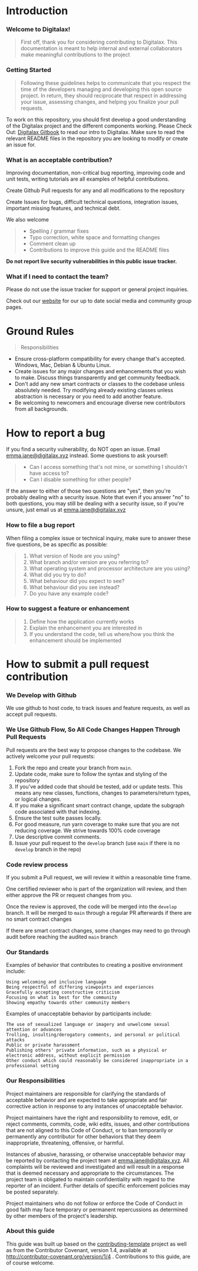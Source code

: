 # Introduction

### Welcome to Digitalax!

>First off, thank you for considering contributing to Digitalax. This documentation is meant to help internal and external collaborators make meaningful contributions to the project

### Getting Started

>Following these guidelines helps to communicate that you respect the time of the developers managing and developing this open source project. In return, they should reciprocate that respect in addressing your issue, assessing changes, and helping you finalize your pull requests.
>
>

To work on this repository, you should first develop a good understanding of the Digitalax project and the different components working. Please Check Out: [Digitalax Gitbook](https://digitalax.gitbook.io/digitalax/) to read our intro to Digitalax.
Make sure to read the relevant README files in the repository you are looking to modify or create an issue for.

### What is an acceptable contribution?

Improving documentation, non-critical bug reporting, improving code and unit tests, writing tutorials are all examples of helpful contributions.

Create Github Pull requests for any and all modifications to the repository

Create Issues for bugs, difficult technical questions, integration issues, important missing features, and technical debt. 


We also welcome

>* Spelling / grammar fixes
>* Typo correction, white space and formatting changes
>* Comment clean up
>* Contributions to improve this guide and the README files

**Do not report live security vulnerabilities in this public issue tracker.**


### What if I need to contact the team?

Please do not use the issue tracker for support or general project inquiries. 

Check out our [website](https://digitalax.xyz/homepage) for our up to date social media and community group pages.
# Ground Rules

> Responsibilities
 * Ensure cross-platform compatibility for every change that's accepted. Windows, Mac, Debian & Ubuntu Linux.
 * Create issues for any major changes and enhancements that you wish to make. Discuss things transparently and get community feedback.
 * Don't add any new smart contracts or classes to the codebase unless absolutely needed. Try modifying already existing classes unless abstraction is necessary or you need to add another feature.
 * Be welcoming to newcomers and encourage diverse new contributors from all backgrounds.

# How to report a bug

If you find a security vulnerability, do NOT open an issue. Email emma.jane@digitalax.xyz instead. Some questions to ask yourself:

> * Can I access something that's not mine, or something I shouldn't have access to?
> * Can I disable something for other people?
>
 If the answer to either of those two questions are "yes", then you're probably dealing with a security issue. Note that even if you answer "no" to both questions, you may still be dealing with a security issue, so if you're unsure, just email us at emma.jane@digitalax.xyz
 
### How to file a bug report
 When filing a complex issue or technical inquiry, make sure to answer these five questions, be as specific as possible:
>
> 1. What version of Node are you using?
> 2. What branch and/or version are you referring to?
> 3. What operating system and processor architecture are you using?
> 4. What did you try to do?
> 5. What behaviour did you expect to see?
> 6. What behaviour did you see instead?
> 7. Do you have any example code?

### How to suggest a feature or enhancement

> 1. Define how the application currently works
> 2. Explain the enhancement you are interested in
> 3. If you understand the code, tell us where/how you think the enhancement should be implemented


# How to submit a pull request contribution

### We Develop with Github
We use github to host code, to track issues and feature requests, as well as accept pull requests.

### We Use Github Flow, So All Code Changes Happen Through Pull Requests
Pull requests are the best way to propose changes to the codebase. We actively welcome your pull requests:

1. Fork the repo and create your branch from `main`.
2. Update code, make sure to follow the syntax and styling of the repository
3. If you've added code that should be tested, add or update tests. This means any new classes, functions, changes to parameters/return types, or logical changes.
4. If you make a significant smart contract change, update the subgraph code associated with that indexing.
5. Ensure the test suite passes locally.
6. For good measure, run yarn coverage to make sure that you are not reducing coverage. We strive towards 100% code coverage
7. Use descriptive commit comments.
8. Issue your pull request to the `develop` branch (use `main` if there is no `develop` branch in the repo)

### Code review process

If you submit a Pull request, we will review it within a reasonable time frame. 

One certified reviewer who is part of the organization will review, and then either approve the PR or request changes from you.

Once the review is approved, the code will be merged into the `develop` branch. It will be merged to `main` through a regular PR afterwards if there are no smart contract changes

If there are smart contract changes, some changes may need to go through audit before reaching the audited `main` branch

### Our Standards

Examples of behavior that contributes to creating a positive environment include:

    Using welcoming and inclusive language
    Being respectful of differing viewpoints and experiences
    Gracefully accepting constructive criticism
    Focusing on what is best for the community
    Showing empathy towards other community members

Examples of unacceptable behavior by participants include:

    The use of sexualized language or imagery and unwelcome sexual attention or advances
    Trolling, insulting/derogatory comments, and personal or political attacks
    Public or private harassment
    Publishing others' private information, such as a physical or electronic address, without explicit permission
    Other conduct which could reasonably be considered inappropriate in a professional setting


### Our Responsibilities

Project maintainers are responsible for clarifying the standards of acceptable behavior and are expected to take appropriate and fair corrective action in response to any instances of unacceptable behavior.

Project maintainers have the right and responsibility to remove, edit, or reject comments, commits, code, wiki edits, issues, and other contributions that are not aligned to this Code of Conduct, or to ban temporarily or permanently any contributor for other behaviors that they deem inappropriate, threatening, offensive, or harmful.

Instances of abusive, harassing, or otherwise unacceptable behavior may be reported by contacting the project team at emma.jane@digitalax.xyz. All complaints will be reviewed and investigated and will result in a response that is deemed necessary and appropriate to the circumstances. The project team is obligated to maintain confidentiality with regard to the reporter of an incident. Further details of specific enforcement policies may be posted separately.

Project maintainers who do not follow or enforce the Code of Conduct in good faith may face temporary or permanent repercussions as determined by other members of the project's leadership.

### About this guide
This guide was built up based on the [contributing-template](https://github.com/nayafia/contributing-template/blob/master/CONTRIBUTING-template.md) project as well as  from the Contributor Covenant, version 1.4, available at http://contributor-covenant.org/version/1/4 . Contributions to this guide, are of course welcome.